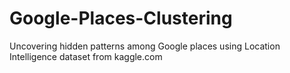 # Google-Places-Clustering
Uncovering hidden patterns among Google places using Location Intelligence dataset from kaggle.com
